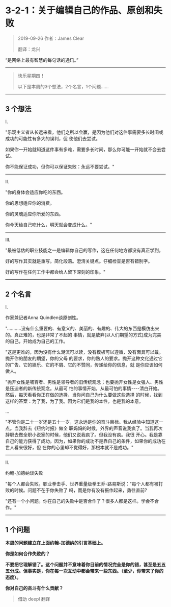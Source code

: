 # 3-2-1：关于编辑自己的作品、原创和失败

> 2019-09-26 作者：James Clear
>
> 翻译：龙兴

“是网络上最有智慧的每句话的通讯。”

---

>快乐星期四！
>
>以下是本周的3个想法，2个名言，1个问题......

---

## 3 个想法

  Ⅰ.

  "乐观主义者从长远来看，他们之所以会赢，是因为他们对这件事需要多长时间或成功的可能性有多大的误判，促     使他们去尝试。

 如果你一开始就知道这件事有多难，需要多长时间，那么你可能一开始就不会去尝试。

 你不能保证成功，但你可以保证失败：永远不要尝试。"

---

  Ⅱ.

  "你的身体会适应你吃的东西。

 你的思想适应你的消费。

 你的灵魂适应你所爱的东西。

 你今天给自己吃什么，明天就会变成什么。"

---

   Ⅲ.

  "最被低估的职业技能之一是编辑你自己的写作，这在任何地方都没有真正学到。

  好的写作其实就是重写。简化段落。澄清关键点。仔细检查是否有错别字。

  好的写作在任何工作中都会给人留下深刻的印象。"

---

## 2 个名言

  Ⅰ.

  作家兼记者Anna Quindlen谈原创性。

 "...........没有什么重要的、有意义的、美丽的、有趣的、伟大的东西是模仿出来的。真正难的，也是非常了不起的 事情，就是放弃[以人们期望的方式]成为完美的自己，开始成为自己的工作。

  "这是更难的，因为没有什么潮流可以读，没有模板可以遵循，没有面具可以戴。抛开你的朋友的期望，你的父母 的要求，你的熟人的要求。抛开这种文化通过它的广告、它的娱乐、它的不屑、它的不赞同，传递给你的信息，就 是你应该如何做人。

 "抛开女性是哺育者、男性是领导者的旧传统观念；也要抛开女性是女强人、男性是压迫者的新传统观念。从最可 怕的事情开始，从最可怕的事情----清白开始。然后，每天看看你正在做的选择，当你问自己为什么要做这些选择 的时候，找到这样的答案：为了我，为了我。因为它们是我的本性，也是我的本意。

 …

 "不管你是二十一岁还是五十一岁，这永远是你的奋斗目标。我从经验中知道这一点。当我辞去《纽约时报》做全 职妈妈的时候，外界的声音说我疯了。当我再次辞职去做全职小说家的时候，他们又说我疯了。但我没有疯。我很 开心。我是靠自己的能力获得了成功。因为，如果你的成功不是靠自己的条件，如果你的成功在世人看来很好，但 在你的心里却不觉得好，那根本就不是成功。"

---

  Ⅱ.

  约翰-加德纳谈失败

 "每个人都会失败。职业拳击手、世界重量级拳王乔-路易斯说："每个人都有被打败的时候。问题不在于你失败了   吗，而是你有没有振作起来，勇往直前?

 "还有一个小问题。你在自己的失败中是否合作了？很多人都是这样。学会不合作。"

---

## 1 个问题

**本周的问题建立在上面约翰-加德纳的引言基础上。**

**你是如何合作失败的？**

**不要把它理解错了。这个问题并不意味着你目前的情况完全是你的错，甚至是五五五分成。但事实是，你在每一次互动中都会带来一些东西。（至少，你带来了你的态度）。**

**你对自己的奋斗有什么贡献？**

> 借助 deepl 翻译

